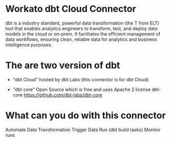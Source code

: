 # Workato dbt Cloud Connector
dbt is a industry standard, powerful data transformation (the T from ELT) tool that enables analytics engineers to transform, test, and deploy data models in the cloud or on-prem. It facilitates the efficient management of data workflows, ensuring clean, reliable data for analytics and business intelligence purposes.

# The are two version of dbt
- "dbt Cloud" hosted by dbt Labs (this connector is for dbt Cloud)

- "dbt core" Open Source which is free and uses Apache 2 license  dbt-core https://github.com/dbt-labs/dbt-core


# What can you do with this connector
Automate Data Transformation
Trigger Data Run (dbt build tasks)
Monitor runs